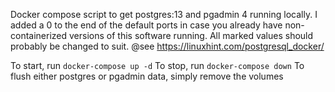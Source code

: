 Docker compose script to get postgres:13 and pgadmin 4 running locally.
I added a 0 to the end of the default ports in case you already have non-containerized versions of this software running.
All marked values should probably be changed to suit.
@see https://linuxhint.com/postgresql_docker/

To start, run `docker-compose up -d`
To stop, run `docker-compose down`
To flush either postgres or pgadmin data, simply remove the volumes
